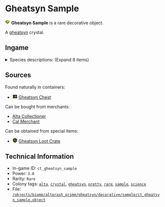 # Gheatsyn Sample

<img src="https://raw.githubusercontent.com/Ceterai/Enternia/main/objects/biome/alterash_prime/gheatsyn/decorative/sample/icon.png" alt="Gheatsyn Sample icon" loading="lazy" height=16px width="auto" /> **Gheatsyn Sample** is a rare decorative object.

A [gheatsyn](https://ceterai.github.io/MyEnternia/Wiki/Tags/Gheatsyn) crystal.

## Ingame

<details markdown="1"><summary>Species descriptions: (Expand 8 items)</summary>

- Alta: A fine sample, useful for experiments and as an artsy display. The sample is charged so it doesn't turn into a liquid.
- Apex: A really massive gheatsyn crystal sample.
- Avian: A beautiful green crystal.
- Floran: Floran can take thisss big cute thing home.
- Glitch: Self-assured. A big green crystal.
- Human: I wonder how much it costs?
- Hylotl: This crystal sample is really pretty and well-made.
- Novakid: I'm gonna sell it and paint the town red tonight!

</details>

## Sources

Found naturally in containers:

- <img src="https://raw.githubusercontent.com/Ceterai/Enternia/main/objects/biome/alterash_prime/gheatsyn/decorative/chest/icon.png" alt="Gheatsyn Chest icon" loading="lazy" height=16px width="auto" /> [Gheatsyn Chest](https://ceterai.github.io/MyEnternia/Wiki/GheatsynChest)

Can be bought from merchants:

- [Alta Collectioner](https://ceterai.github.io/MyEnternia/Wiki/AltaCollectioner)
- [Cal Merchant](https://ceterai.github.io/MyEnternia/Wiki/CalMerchant)

Can be obtained from special items:

- <img src="https://raw.githubusercontent.com/Ceterai/Enternia/main/items/active/alta/loot/biome/ct_gheatsyn_loot.png" alt="Gheatsyn Loot Crate icon" loading="lazy" height=16px width="auto" /> [Gheatsyn Loot Crate](https://ceterai.github.io/MyEnternia/Wiki/GheatsynLootCrate)

## Technical Information

- In-game ID: `ct_gheatsyn_sample`
- Power: `3.0`
- Rarity: `Rare`
- Colony tags: [`alta`](https://ceterai.github.io/MyEnternia/Wiki/Tags/Alta), [`crystal`](https://ceterai.github.io/MyEnternia/Wiki/Tags/Crystal), [`gheatsyn`](https://ceterai.github.io/MyEnternia/Wiki/Tags/Gheatsyn), [`pretty`](https://ceterai.github.io/MyEnternia/Wiki/Tags/Pretty), [`rare`](https://ceterai.github.io/MyEnternia/Wiki/Tags/Rare), [`sample`](https://ceterai.github.io/MyEnternia/Wiki/Tags/Sample), [`science`](https://ceterai.github.io/MyEnternia/Wiki/Tags/Science)
- File: [`/objects/biome/alterash_prime/gheatsyn/decorative/sample/ct_gheatsyn_sample.object`](https://github.com/Ceterai/Enternia/blob/main/objects/biome/alterash_prime/gheatsyn/decorative/sample/ct_gheatsyn_sample.object)

